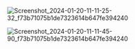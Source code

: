 ![Screenshot_2024-01-20-11-11-25-32_f73b71075b1de7323614b647fe394240](https://github.com/roganantonys/Car-Rental-App/assets/113919645/ad5359f3-b5ce-4d1c-95d9-7cae4b04d8c2)


![Screenshot_2024-01-20-11-11-45-90_f73b71075b1de7323614b647fe394240](https://github.com/roganantonys/Car-Rental-App/assets/113919645/7a9ee778-dffe-4927-8e46-c0a9636436fb)

